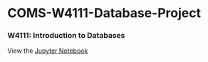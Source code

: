 # COMS-W4111-Database-Project
### W4111: Introduction to Databases

View the [Jupyter Notebook](sw3525_W4111_F20_HW4.ipynb)
